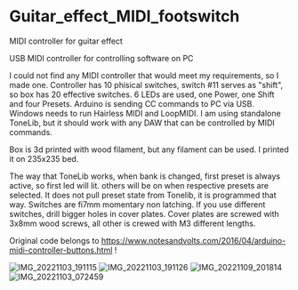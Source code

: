 # Guitar_effect_MIDI_footswitch
MIDI controller for guitar effect

USB MIDI controller for controlling software on PC

I could not find any MIDI controller that would meet my requirements, so I made one.
Controller has 10 phisical switches, switch #11 serves as "shift", so box has 20 effective switches. 6 LEDs are used, one Power, one Shift and four Presets.
Arduino is sending CC commands to PC via USB. Windows needs to run Hairless MIDI and LoopMIDI. I am using standalone ToneLib, but it should work with any DAW that can be controlled by MIDI commands.

Box is 3d printed with wood filament, but any filament can be used. I printed it on 235x235 bed.

The way that ToneLib works, when bank is changed, first preset is always active, so first led will lit. others will be on when respective presets are selected. It does not pull preset state from Tonelib, it is programmed that way. 
Switches are fi7mm momentary non latching. If you use different switches, drill bigger holes in cover plates. 
Cover plates are screwed with 3x8mm wood screws, all other is crewed with M3 different lengths.

Original code belongs to https://www.notesandvolts.com/2016/04/arduino-midi-controller-buttons.html !

![IMG_20221103_191115](https://user-images.githubusercontent.com/68291385/205467280-94868e8b-c3e7-41e0-a836-838e557ae26f.jpg)
![IMG_20221103_191126](https://user-images.githubusercontent.com/68291385/205467282-0541f40b-c8e5-4357-940a-d4fe8602ea99.jpg)
![IMG_20221109_201814](https://user-images.githubusercontent.com/68291385/205467284-79582783-f2d6-4762-b9cf-e693125a4cfe.jpg)
![IMG_20221103_072459](https://user-images.githubusercontent.com/68291385/205467286-9a9d5981-ed5c-4a15-a214-7d74bba01465.jpg)
